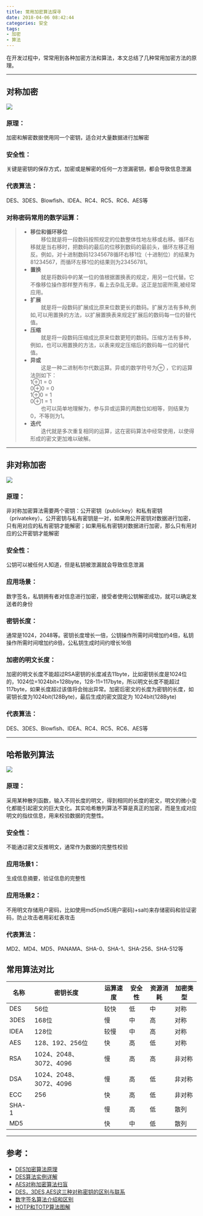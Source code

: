 ```yaml
---
title: 常用加密算法探寻
date: 2018-04-06 08:42:44
categories: 安全
tags: 
- 加密
- 算法
---
```


在开发过程中，常常用到各种加密方法和算法，本文总结了几种常用加密方法的原理。

---

## 对称加密
![](常用加密算法探寻2.png)
### 原理：
加密和解密数据使用同一个密钥，适合对大量数据进行加解密
### 安全性：
关键是密钥的保存方式，加密或是解密的任何一方泄漏密钥，都会导致信息泄漏
### 代表算法：
DES、3DES、Blowfish、IDEA、RC4、RC5、RC6、AES等
### 对称密码常用的数学运算：
> * **移位和循环移位**  
> 　　移位就是将一段数码按照规定的位数整体性地左移或右移。循环右移就是当右移时，把数码的最后的位移到数码的最前头，循环左移正相反。例如，对十进制数码12345678循环右移1位（十进制位）的结果为81234567，而循环左移1位的结果则为23456781。
> * **置换**  
> 　　就是将数码中的某一位的值根据置换表的规定，用另一位代替。它不像移位操作那样整齐有序，看上去杂乱无章。这正是加密所需,被经常应用。
> * **扩展**  
> 　　就是将一段数码扩展成比原来位数更长的数码。扩展方法有多种,例如,可以用置换的方法，以扩展置换表来规定扩展后的数码每一位的替代值。
> * **压缩**  
> 　　就是将一段数码压缩成比原来位数更短的数码。压缩方法有多种，例如，也可以用置换的方法，以表来规定压缩后的数码每一位的替代值。
> * **异或**  
> 　　这是一种二进制布尔代数运算。异或的数学符号为⊕ ，它的运算法则如下：  
> 1⊕1 = 0  
> 0⊕0 = 0  
> 1⊕0 = 1  
> 0⊕1 = 1  
> 　　也可以简单地理解为，参与异或运算的两数位如相等，则结果为0，不等则为1。
> * **迭代**  
> 　　迭代就是多次重复相同的运算，这在密码算法中经常使用，以使得形成的密文更加难以破解。

---

## 非对称加密
![](常用加密算法探寻3.png)
### 原理：
非对称加密算法需要两个密钥：公开密钥（publickey）和私有密钥（privatekey）。公开密钥与私有密钥是一对，如果用公开密钥对数据进行加密，只有用对应的私有密钥才能解密；如果用私有密钥对数据进行加密，那么只有用对应的公开密钥才能解密
### 安全性：
公钥可以被任何人知道，但是私钥被泄漏就会导致信息泄漏
### 应用场景：
数字签名，私钥拥有者对信息进行加密，接受者使用公钥解密成功，就可以确定发送者的身份
### 密钥长度：
通常是1024，2048等。密钥长度增长一倍，公钥操作所需时间增加约4倍，私钥操作所需时间增加约8倍，公私钥生成时间约增长16倍
### 加密的明文长度：
加密的明文长度不能超过RSA密钥的长度减去11byte，比如密钥长度是1024位的，1024位=1024bit=128byte，128-11=117byte，所以明文长度不能超过117byte，如果长度超过该值将会抛出异常。加密后密文的长度为密钥的长度，如密钥长度为1024bit(128Byte)，最后生成的密文固定为 1024bit(128Byte)
### 代表算法：
DES、3DES、Blowfish、IDEA、RC4、RC5、RC6、AES等

---

## 哈希散列算法
![](常用加密算法探寻.png)
### 原理：
采用某种散列函数，输入不同长度的明文，得到相同的长度的密文，明文的微小变化都能引起密文的巨大变化。其实哈希散列算法不算是真正的加密，而是生成对应明文的指纹信息，用来校验数据的完整性。
### 安全性：
不能通过密文反推明文，通常作为数据的完整性校验
### 应用场景1：
生成信息摘要，验证信息的完整性
### 应用场景2：
不用明文存储用户密码，比如使用md5(md5(用户密码)+salt)来存储密码和验证密码，防止攻击者用彩虹表攻击 
### 代表算法：
MD2、MD4、MD5、PANAMA、SHA-0、SHA-1、SHA-256、SHA-512等

## 常用算法对比

|    名称    | 密钥长度 | 运算速度 | 安全性 | 资源消耗 |加密类型 |
| ---------- | ---    |---     |---     | --- | --- |
| DES |  56位 |	较快 |	低 | 中 |	对称 |
| 3DES | 168位 | 慢| 中 | 高 |  对称 |
| IDEA | 128位 | 较慢| 中 | 高 |	 对称 |
| AES | 128、192、256位 | 快 | 高 |  低 |	对称 |
| RSA | 1024、2048、3072、4096 | 慢 | 高 |  高 |	非对称 |
| DSA | 1024、2048、3072、4096 | 慢 | 高 |  低 |	 非对称 |
| ECC | 256 | 快 | 高 |  低 | 非对称 |
| SHA-1 |  | 慢 | 高 |  低 | 散列 |
| MD5 |  | 快 | 中 |  低 |散列 |

---

## 参考：
* [DES加密算法原理](https://www.jianshu.com/p/c44a8a1b7c38)
* [DES算法实例详解](http://www.hankcs.com/security/des-algorithm-illustrated.html)
* [AES对称加密算法扫盲](https://blog.csdn.net/jinxin_cuit/article/details/72626429)
* [DES，3DES,AES这三种对称密钥的区别与联系](http://www.cnblogs.com/ttss/p/4279757.html)
* [数字签名算法介绍和区别](https://zhuanlan.zhihu.com/p/33195438)
* [HOTP和TOTP算法图解](https://www.jianshu.com/p/a7b900e8e50a)

